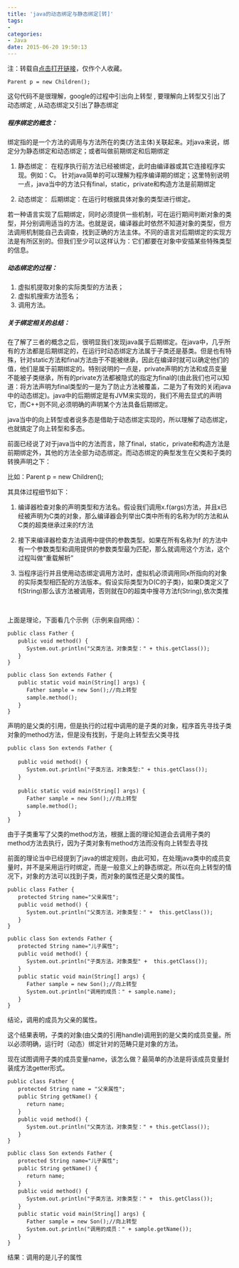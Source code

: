 ```yaml
---
title: 'java的动态绑定与静态绑定[转]'
tags:
-
categories:
- Java
date: 2015-06-20 19:50:13
---
```


注：转载自[点击打开链接](http://blog.sina.com.cn/s/blog_600046120100wdza.html)，仅作个人收藏。

```
Parent p = new Children();
```

这句代码不是很理解，google的过程中引出向上转型 , 要理解向上转型又引出了动态绑定 , 从动态绑定又引出了静态绑定

##### 程序绑定的概念：

绑定指的是一个方法的调用与方法所在的类(方法主体)关联起来。对java来说，绑定分为静态绑定和动态绑定；或者叫做前期绑定和后期绑定
<!-- more -->
1. 静态绑定：
在程序执行前方法已经被绑定，此时由编译器或其它连接程序实现。例如：C。
针对java简单的可以理解为程序编译期的绑定；这里特别说明一点，java当中的方法只有final，static，private和构造方法是前期绑定


2. 动态绑定：
后期绑定：在运行时根据具体对象的类型进行绑定。

若一种语言实现了后期绑定，同时必须提供一些机制，可在运行期间判断对象的类型，并分别调用适当的方法。也就是说，编译器此时依然不知道对象的类型，但方法调用机制能自己去调查，找到正确的方法主体。不同的语言对后期绑定的实现方法是有所区别的。但我们至少可以这样认为：它们都要在对象中安插某些特殊类型的信息。

##### 动态绑定的过程：
1.	虚拟机提取对象的实际类型的方法表；
2.	虚拟机搜索方法签名；
3.	调用方法。

##### 关于绑定相关的总结：
在了解了三者的概念之后，很明显我们发现java属于后期绑定。在java中，几乎所有的方法都是后期绑定的，在运行时动态绑定方法属于子类还是基类。但是也有特殊，针对static方法和final方法由于不能被继承，因此在编译时就可以确定他们的&#20540;，他们是属于前期绑定的。特别说明的一点是，private声明的方法和成员变量不能被子类继承，所有的private方法都被隐式的指定为final的(由此我们也可以知道：将方法声明为final类型的一是为了防止方法被覆盖，二是为了有效的关闭java中的动态绑定)。java中的后期绑定是有JVM来实现的，我们不用去显式的声明它，而C&#43;&#43;则不同,必须明确的声明某个方法具备后期绑定。

java当中的向上转型或者说多态是借助于动态绑定实现的，所以理解了动态绑定，也就搞定了向上转型和多态。

前面已经说了对于java当中的方法而言，除了final，static，private和构造方法是前期绑定外，其他的方法全部为动态绑定。而动态绑定的典型发生在父类和子类的转换声明之下：

比如：Parent p = new Children();

其具体过程细节如下：

1. 编译器检查对象的声明类型和方法名。假设我们调用x.f(args)方法，并且x已经被声明为C类的对象，那么编译器会列举出C类中所有的名称为f的方法和从C类的超类继承过来的f方法

2. 接下来编译器检查方法调用中提供的参数类型。如果在所有名称为f 的方法中有一个参数类型和调用提供的参数类型最为匹配，那么就调用这个方法，这个过程叫做“重载解析”&nbsp;<wbr>

3. 当程序运行并且使用动态绑定调用方法时，虚拟机必须调用同x所指向的对象的实际类型相匹配的方法版本。假设实际类型为D(C的子类)，如果D类定义了f(String)那么该方法被调用，否则就在D的超类中搜寻方法f(String),依次类推

&nbsp;<wbr>

上面是理论，下面看几个示例（示例来自网络）：

```
public class Father {
　　public void method() {
　　　 System.out.println("父类方法，对象类型：" + this.getClass());
　　}
}
```
```
public class Son extends Father {
　　public static void main(String[] args) {
　　　 Father sample = new Son();//向上转型
　　　 sample.method();
　　}
}
```
声明的是父类的引用，但是执行的过程中调用的是子类的对象，程序首先寻找子类对象的method方法，但是没有找到，于是向上转型去父类寻找
```
public class Son extends Father {

　　public void method() {
　　　 System.out.println("子类方法，对象类型:" + this.getClass());
　　}

　　public static void main(String[] args) {
　　　 Father sample = new Son();//向上转型
　　　 sample.method();
　　}
}

```
由于子类重写了父类的method方法，根据上面的理论知道会去调用子类的method方法去执行，因为子类对象有method方法而没有向上转型去寻找


前面的理论当中已经提到了java的绑定规则，由此可知，在处理java类中的成员变量时，并不是采用运行时绑定，而是一般意义上的静态绑定。所以在向上转型的情况下，对象的方法可以找到子类，而对象的属性还是父类的属性。
```
public class Father {
　　protected String name="父亲属性";
　　public void method() {
　　　 System.out.println("父类方法，对象类型：" +  this.getClass());
　　}
}
```
```
public class Son extends Father {
　　protected String name="儿子属性";
　　public void method() {
　　　 System.out.println("子类方法，对象类型" +  this.getClass());
　　}
　　public static void main(String[] args) {
　　　 Father sample = new Son();//向上转型
　　　 System.out.println("调用的成员：" + sample.name);
　　}
}
```
结论，调用的成员为父亲的属性。

这个结果表明，子类的对象(由父类的引用handle)调用到的是父类的成员变量。所以必须明确，运行时（动态）绑定针对的范畴只是对象的方法。

现在试图调用子类的成员变量name，该怎么做？最简单的办法是将该成员变量封装成方法getter形式。

```
public class Father {
　　protected String name = "父亲属性";
　　public String getName() {
　　　 return name;
　　}
　　public void method() {
　　　 System.out.println("父类方法，对象类型：" + this.getClass());
　　}
}
```
```
public class Son extends Father {
　　protected String name="儿子属性";
　　public String getName() {
　　　 return name;
　　}
　　public void method() {
　　　 System.out.println("子类方法，对象类型：" +  this.getClass());
　　}
　　public static void main(String[] args) {
　　　 Father sample = new Son();//向上转型
　　　 System.out.println("调用的成员：" + sample.getName());
　　}
}
```
结果：调用的是儿子的属性
